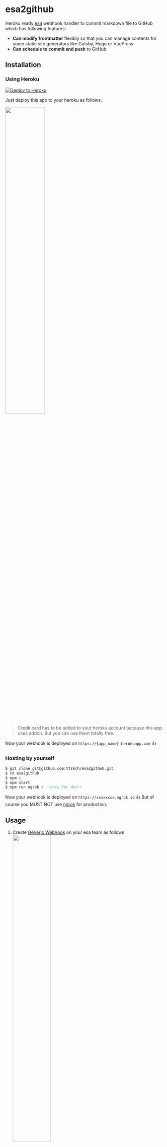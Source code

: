 # esa2github

Heroku ready [esa](https://esa.io/) webhook handler to commit markdown file to GitHub which has following features:

* **Can modify frontmatter** flexibly so that you can manage contents for some static site generators like Gatsby, Hugo or VuePress
* **Can schedule to commit and push** to GitHub

## Installation

### Using Heroku

[![Deploy to Heroku](https://www.herokucdn.com/deploy/button.svg)](https://heroku.com/deploy?template=https://github.com/ttskch/esa2github)

Just deploy this app to your heroku as follows.

<img src="https://user-images.githubusercontent.com/4360663/82407879-49672800-9aa5-11ea-954e-a06a02e7501f.png" width="50%">

> Credit card has to be added to your heroku account because this app uses addon. But you can use them totally free. 

Now your webhook is deployed on `https://{app_name}.herokuapp.com` 👍

### Hosting by yourself

```bash
$ git clone git@github.com:ttskch/esa2github.git
$ cd esa2github
$ npm i
$ npm start
$ npm run ngrok # !!only for dev!!
```

Now your webhook is deployed on `https://xxxxxxxx.ngrok.io` 👍 But of course you MUST NOT use [ngrok](https://ngrok.com/) for production.

## Usage

1. Create [Generic Webhook](https://docs.esa.io/posts/37) on your esa team as follows<br><img src="https://user-images.githubusercontent.com/4360663/82407645-b201d500-9aa4-11ea-8d79-1d7914015099.png" width="50%">
1. Create or update some posts on esa
1. Your GitHub repository will be updated 🎉

### Prepending your own frontmatter

You can prepend your own frontmatter to posts 🎉

If the post has following contents:

```
blog/2020-05-01
```

````
```
---
title: Hello, esa2github
tags:
  - esa
  - github
date: 2020-05-01
---
```

## Hello
````

Then esa2github creates markdown file like:

```
---
title: Hello, esa2github
category: blog
tags:
  - esa
  - github
published: true
number: 123
date: 2020-05-01
---

## Hello
```

Or if `ESA_DISABLE_DEFAULT_FRONTMATTER` is true, like:

```
---
title: Hello, esa2github
tags:
  - esa
  - github
date: 2020-05-01
---

## Hello
```

### Scheduling commitment

You can schedule to commit and push to GitHub for each posts 🎉

To do it, just add `commitAt` property with string value which is acceptable by [dayjs](https://github.com/iamkun/dayjs) to frontmatter of the post.

````
```
---
commitAt: 2020-05-02 18:00:00 +0900
---
```
````

#### If you're using Heroku Free Dyno

esa2github turns [Worker Dyno](https://devcenter.heroku.com/articles/background-jobs-queueing) on and let it consume scheduled commitments. But if you're using Free Dyno, [Web Dyno will be sleeping after 30 min idle time](https://devcenter.heroku.com/articles/free-dyno-hours#dyno-sleeping) and then [also Worker Dyno will be sleeping](https://twitter.com/herokujp/status/1263379997294657536). In this case scheduled commitments will never be consumed untile Web Dyno wake up (webhook requested) next time.

To prevent this, you can use [Heroku Scheduler](https://devcenter.heroku.com/articles/scheduler) 👍

If you want to commit at the fixed time, add a job of `Every day at...` `xx:xx UTC` `curl https://{your-app-name}.herokuapp.com` to Heroku Scheduler like as follows.

![](https://tva1.sinaimg.cn/large/007S8ZIlgy1gf060e3xpsj30ky0io40a.jpg)

#### If you're hosting by yourself

You have to do just two things before.

1. Set `MONGODB_URI` envvar like as follows:
    ```
    MONGODB_URI=mongodb://{user}:{password}@{host}:{port}/{db}
    ````
1. Run worker process as follows:
    ```bash
    $ npm run worker
    ```

> Using [MongoDB Atlas](https://www.mongodb.com/cloud) is maybe reasonable for you 👍

Enjoy!
